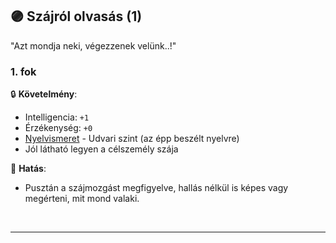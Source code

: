 ## 🟣 Szájról olvasás (1)

"Azt mondja neki, végezzenek velünk..!"

### 1. fok

🔒 **Követelmény**:
- Intelligencia: `+1`
- Érzékenység: `+0`
- [Nyelvismeret](../fortelyok.kiemelt/nyelvismeret.md) - Udvari szint (az épp beszélt nyelvre)
- Jól látható legyen a célszemély szája

🌟 **Hatás**:
- Pusztán a szájmozgást megfigyelve, hallás nélkül is képes vagy megérteni, mit mond valaki.

<br />

---
